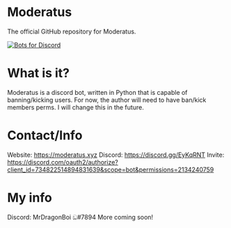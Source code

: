 # Moderatus
The official GitHub repository for Moderatus.

[![Bots for Discord](https://botsfordiscord.com/api/bot/734822514894831639/widget)](https://botsfordiscord.com/bots/734822514894831639)

# What is it?

Moderatus is a discord bot, written in Python that is capable of banning/kicking users. For now, the author will need to have ban/kick members perms. I will change this in the future.

# Contact/Info

Website: https://moderatus.xyz
Discord: https://discord.gg/EyKqRNT
Invite: https://discord.com/oauth2/authorize?client_id=734822514894831639&scope=bot&permissions=2134240759

# My info

Discord: MrDragonBoi ඞ#7894
More coming soon!
